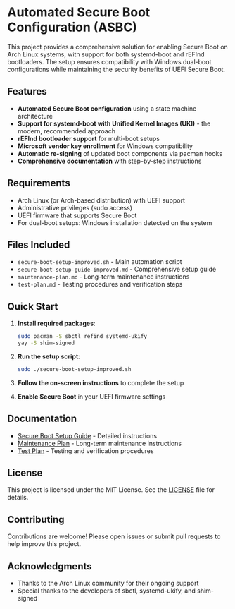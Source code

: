 # Automated Secure Boot Configuration (ASBC)

This project provides a comprehensive solution for enabling Secure Boot on Arch Linux systems, with support for both systemd-boot and rEFInd bootloaders. The setup ensures compatibility with Windows dual-boot configurations while maintaining the security benefits of UEFI Secure Boot.

## Features

- **Automated Secure Boot configuration** using a state machine architecture
- **Support for systemd-boot with Unified Kernel Images (UKI)** - the modern, recommended approach
- **rEFInd bootloader support** for multi-boot setups
- **Microsoft vendor key enrollment** for Windows compatibility
- **Automatic re-signing** of updated boot components via pacman hooks
- **Comprehensive documentation** with step-by-step instructions

## Requirements

- Arch Linux (or Arch-based distribution) with UEFI support
- Administrative privileges (sudo access)
- UEFI firmware that supports Secure Boot
- For dual-boot setups: Windows installation detected on the system

## Files Included

- `secure-boot-setup-improved.sh` - Main automation script
- `secure-boot-setup-guide-improved.md` - Comprehensive setup guide
- `maintenance-plan.md` - Long-term maintenance instructions
- `test-plan.md` - Testing procedures and verification steps

## Quick Start

1. **Install required packages**:
   ```bash
   sudo pacman -S sbctl refind systemd-ukify
   yay -S shim-signed
   ```

2. **Run the setup script**:
   ```bash
   sudo ./secure-boot-setup-improved.sh
   ```

3. **Follow the on-screen instructions** to complete the setup

4. **Enable Secure Boot** in your UEFI firmware settings

## Documentation

- [Secure Boot Setup Guide](secure-boot-setup-guide-improved.md) - Detailed instructions
- [Maintenance Plan](maintenance-plan.md) - Long-term maintenance instructions
- [Test Plan](test-plan.md) - Testing and verification procedures

## License

This project is licensed under the MIT License. See the [LICENSE](LICENSE) file for details.

## Contributing

Contributions are welcome! Please open issues or submit pull requests to help improve this project.

## Acknowledgments

- Thanks to the Arch Linux community for their ongoing support
- Special thanks to the developers of sbctl, systemd-ukify, and shim-signed